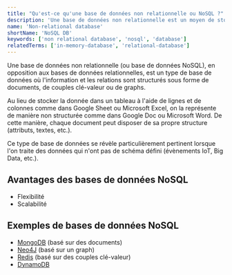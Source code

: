 ```yaml
---
title: "Qu'est-ce qu'une base de données non relationnelle ou NoSQL ?"
description: 'Une base de données non relationnelle est un moyen de stocker des données dans des documents, des couples clé-valeur ou des graphs.'
name: 'Non-relational database'
shortName: 'NoSQL DB'
keywords: ['non relational database', 'nosql', 'database']
relatedTerms: ['in-memory-database', 'relational-database']
---
```


Une base de données non relationnelle (ou base de données NoSQL), en opposition aux bases de données relationnelles, est un type de base de données où l'information et les relations sont structurés sous forme de documents, de couples clé-valeur ou de graphs.

Au lieu de stocker la donnée dans un tableau à l'aide de lignes et de colonnes comme dans Google Sheet ou Microsoft Excel, on la représente de manière non structurée comme dans Google Doc ou Microsoft Word. De cette manière, chaque document peut disposer de sa propre structure (attributs, textes, etc.).

Ce type de base de données se révèle particulièrement pertinent lorsque l'on traite des données qui n'ont pas de schéma défini (évènements IoT, Big Data, etc.).

## Avantages des bases de données NoSQL

- Flexibilité
- Scalabilité

## Exemples de bases de données NoSQL

- [MongoDB](https://www.mongodb.com/) (basé sur des documents)
- [Neo4J](https://neo4j.com/) (basé sur un graph)
- [Redis](https://redis.io/) (basé sur des couples clé-valeur)
- [DynamoDB](https://aws.amazon.com/dynamodb/)
